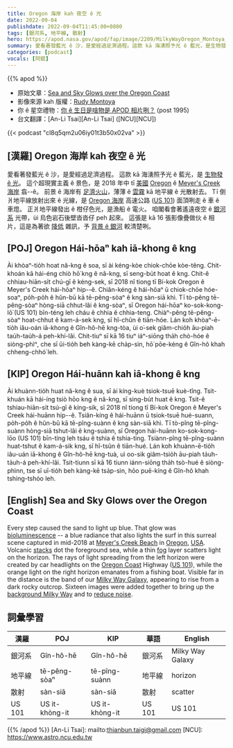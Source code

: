 ```yaml
---
title: Oregon 海岸 kah 夜空 ê 光
date: 2022-09-04
publishdate: 2022-09-04T11:45:00+0800
tags: [銀河系, 地平線, 散射]
hero: https://apod.nasa.gov/apod/fap/image/2209/MilkyWayOregon_Montoya_960.jpg
summary: 愛看著發藍光 ê 沙，是愛經過足濟過程。這款 kā 海湧照予光 ê 藍光，是生物發 ê 光。
categories: [podcast]
vocals: [阿錕]
---
```


{{% apod %}}

- 原始文章：[Sea and Sky Glows over the Oregon Coast](https://apod.nasa.gov/apod/ap220904.html)
- 影像來源 kah 版權：[Rudy Montoya](mailto:rmontoya@soscrane.com)
- 你 ê 星空禮物：[你 ê 生日是啥物是 APOD 相片咧？](https://apod.nasa.gov/apod/calendar/allyears.html) (post 1995)
- 台文翻譯：[An-Li Tsai][An-Li Tsai] ([NCU][NCU])

{{< podcast "cl8q5qm2u06iy01t3b50x02va" >}}

## [漢羅] Oregon 海岸 kah 夜空 ê 光
愛看著發藍光 ê 沙，是愛經過足濟過程。
這款 kā 海湧照予光 ê 藍光，是 [生物發 ê 光][bioluminescence]。
這个超現實主義 ê 景色，是 2018 年中 tī [美國][USA] [Oregon][Oregon] ê [Meyer's Creek 海岸][Meyer's Creek Beach] 翕--ê。
前景 ê 海岸有 [足濟火山][stacks]，薄薄 ê [雲霧][fog] kā 地平線 ê 光散射去。
Tī 倒爿地平線放射出來 ê 光線，是 [Oregon 海岸][Oregon Coast] 高速公路 ([US 101][US 101]) 面頂咧走 ê 車 ê 車燈。
正爿地平線發出 ê 柑仔色光，是漁船 ê 電火。
咱閣看會著遙遠夜空 ê [銀河系][Milky Way Galaxy] 光帶，ùi 烏色岩石後壁沓沓仔 peh 起來。
這張是 kā 16 張影像疊做伙 ê 相片，這是為著欲 [降低][reduce noise] 雜訊，予 [背景 ê 銀河][background Milky Way t] 較清楚咧。

## [POJ] Oregon Hái-hōaⁿ kah iā-khong ê kng
Ài khòaⁿ-tio̍h hoat nâ-kng ê soa, sī ài kéng-kòe chiok-chōe kòe-têng.
Chit-khoán kā hái-éng chiò hō͘ kng ê nâ-kng, sī seng-bu̍t hoat ê kng.
Chit-ê chhiau-hiān-si̍t chú-gī ê kéng-sek, sī 2018 nî tiong tī Bí-kok Oregon ê Meyer's Creek hái-hōaⁿ hip--ê.
Chiân-kéng ê hái-hōaⁿ ū chiok-chōe hóe-soaⁿ, po̍h-po̍h ê hûn-bū kā tē-pêng-sòaⁿ ê kng sàn-siā khì.
Tī tò-pêng tē-pêng-sòaⁿ hòng-siā chhut-lâi ê kng-sòaⁿ, sī Oregon hái-hōaⁿ ko-sok-kong-lō͘ (US 101) bīn-téng leh cháu ê chhia ê chhia-teng.
Chiàⁿ-pêng tē-pêng-sòaⁿ hoat-chhut ê kam-á-sek kng, sī hî-chûn ê tiān-hóe.
Lán koh khòaⁿ-ē-tio̍h iâu-oán iā-khong ê Gîn-hô-hē kng-tòa, ùi o͘-sek giâm-chio̍h āu-piah tau̍h-tau̍h-á peh-khí-lâi.
Chit-tiuⁿ sī kā 16 tiuⁿ iáⁿ-siōng tha̍h chò-hóe ê siòng-phìⁿ, che sī ūi-tio̍h beh kàng-kē cha̍p-sìn, hō͘ pōe-kéng ê Gîn-hô khah chheng-chhó͘ leh.


## [KIP] Oregon Hái-huānn kah iā-khong ê kng
Ài khuànn-tio̍h huat nâ-kng ê sua, sī ài kíng-kuè tsiok-tsuē kuè-tîng.
Tsit-khuán kā hái-íng tsiò hōo kng ê nâ-kng, sī sing-bu̍t huat ê kng.
Tsit-ê tshiau-hiān-si̍t tsú-gī ê kíng-sik, sī 2018 nî tiong tī Bí-kok Oregon ê Meyer's Creek hái-huānn hip--ê.
Tsiân-kíng ê hái-huānn ū tsiok-tsuē hué-suann, po̍h-po̍h ê hûn-bū kā tē-pîng-suànn ê kng sàn-siā khì.
Tī tò-pîng tē-pîng-suànn hòng-siā tshut-lâi ê kng-suànn, sī Oregon hái-huānn ko-sok-kong-lōo (US 101) bīn-tíng leh tsáu ê tshia ê tshia-ting.
Tsiànn-pîng tē-pîng-suànn huat-tshut ê kam-á-sik kng, sī hî-tsûn ê tiān-hué.
Lán koh khuànn-ē-tio̍h iâu-uán iā-khong ê Gîn-hô-hē kng-tuà, uì oo-sik giâm-tsio̍h āu-piah ta̍uh-ta̍uh-á peh-khí-lâi.
Tsit-tiunn sī kā 16 tiunn iánn-siōng tha̍h tsò-hué ê siòng-phìnn, tse sī uī-tio̍h beh kàng-kē tsa̍p-sìn, hōo puē-kíng ê Gîn-hô khah tshing-tshóo leh.

## [English] Sea and Sky Glows over the Oregon Coast

Every step caused the sand to light up blue.
That glow was [bioluminescence][bioluminescence] -- a blue radiance that also lights the surf in this surreal scene captured in mid-2018 at [Meyer's Creek Beach][Meyer's Creek Beach] in [Oregon][Oregon], [USA][USA].
Volcanic [stacks][stacks] dot the foreground sea, while a thin [fog][fog] layer scatters light on the horizon.
The rays of light spreading from the left horizon were created by car headlights on the [Oregon Coast][Oregon Coast] Highway ([US 101][US 101]), while the orange light on the right horizon emanates from a fishing boat.
Visible far in the distance is the band of our [Milky Way Galaxy][Milky Way Galaxy], appearing to rise from a dark rocky outcrop.
Sixteen images were added together to bring up the [background Milky Way][background Milky Way e] and to [reduce noise][reduce noise].

## 詞彙學習

|漢羅|POJ|KIP|華語|English|
|-|-|-|-|-|
|銀河系|Gîn-hô-hē|Gîn-hô-hē|銀河系|Milky Way Galaxy|
|地平線|tē-pêng-sòaⁿ|tē-pîng-suànn|地平線|horizon|
|散射|sàn-siā|sàn-siā|散射|scatter|
|US 101|US it-khòng-it|US it-khòng-it|US 101|US 101|

{{% /apod %}}
[An-Li Tsai]: mailto:thianbun.taigi@gmail.com
[NCU]: https://www.astro.ncu.edu.tw

[copyright]: https://apod.nasa.gov/apod/fap/lib/about_apod.html#srapply

[bioluminescence]:https://ocean.si.edu/ocean-life/fish/bioluminescence
[Meyer's Creek Beach]:https://youtu.be/8t0FqanT1TA?t=755
[Oregon]:https://en.wikipedia.org/wiki/Oregon
[USA]:https://en.wikipedia.org/wiki/United_States
[stacks]:https://en.wikipedia.org/wiki/Stack_(geology)
[fog]:https://apod.nasa.gov/apod/ap100504.html
[Oregon Coast]:https://apod.nasa.gov/apod/ap180717.html
[US 101]:https://en.wikipedia.org/wiki/U.S._Route_101
[Milky Way Galaxy]:https://solarsystem.nasa.gov/resources/285/the-milky-way-galaxy/
[background Milky Way e]:https://apod.nasa.gov/apod/ap211025.html
[background Milky Way t]:https://apod.tw/daily/20211025/
[reduce noise]:https://phillyvoice-production.s3.amazonaws.com/media/images/06302017_dog_with_headphones_iStoc.2e16d0ba.fill-735x490.jpg
